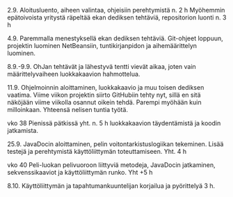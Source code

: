 2.9.
Aloitusluento, aiheen valintaa, ohjeisiin perehtymistä n. 2 h
Myöhemmin epätoivoista yritystä räpeltää ekan dediksen tehtäviä, repositorion luonti n. 3 h

4.9.
Paremmalla menestyksellä ekan dediksen tehtäviä. Git-ohjeet loppuun, projektin luominen NetBeansiin, tuntikirjanpidon ja aihemäärittelyn luominen.

8.9.-9.9.
OhJan tehtävät ja lähestyvä tentti vievät aikaa, joten vain määrittelyvaiheen luokkakaavion hahmottelua.

11.9.
Ohjelmoinnin aloittaminen, luokkakaavio ja muu toisen dediksen vaatima. Viime viikon projektin siirto GitHubiin tehty nyt, sillä en sitä näköjään viime viikolla osannut oikein tehdä. Parempi myöhään kuin milloinkaan. Yhteensä nelisen tuntia työtä.


vko 38
Pienissä pätkissä yht. n. 5 h luokkakaavion täydentämistä ja koodin jatkamista.

25.9.
JavaDocin aloittaminen, pelin voitontarkistuslogiikan tekeminen. Lisää testejä ja perehtymistä käyttöliittymän toteuttamiseen. Yht. 4 h

vko 40
Peli-luokan pelivuoroon liittyviä metodeja, JavaDocin jatkaminen, sekvenssikaaviot ja käyttöliittymän runko. Yht +5 h

8.10.
Käyttöliittymän ja tapahtumankuuntelijan korjailua ja pyörittelyä 3 h.
